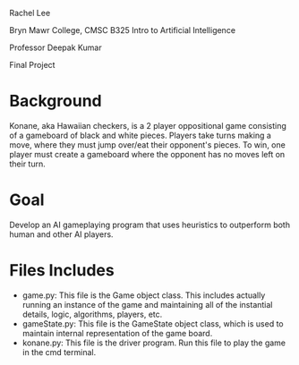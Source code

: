 Rachel Lee

Bryn Mawr College, CMSC B325 Intro to Artificial Intelligence

Professor Deepak Kumar

Final Project

# Background
Konane, aka Hawaiian checkers, is a 2 player oppositional game consisting of a gameboard of black and white pieces. Players take turns making a move, where they must jump over/eat their opponent's pieces. To win, one player must create a gameboard where the opponent has no moves left on their turn.

# Goal
Develop an AI gameplaying program that uses heuristics to outperform both human and other AI players. 

# Files Includes
  - game.py: This file is the Game object class. This includes actually running an instance of the game and maintaining all of the instantial details, logic, algorithms, players, etc.
  - gameState.py: This file is the GameState object class, which is used to maintain internal representation of the game board.
  - konane.py: This file is the driver program. Run this file to play the game in the cmd terminal.

